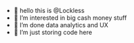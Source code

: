 - 👋 hello this is @Lockless
- 👀 I’m interested in big cash money stuff
- 🌱 I’m done data analytics and UX 
- 💞️ I’m just storing code here

<!---
Lockless/Lockless is a ✨ special ✨ repository because its `README.md` (this file) appears on your GitHub profile.
You can click the Preview link to take a look at your changes.
--->
